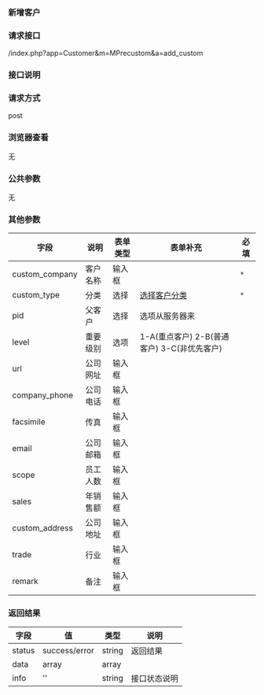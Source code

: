 ### **新增客户**

### **请求接口**
/index.php?app=Customer&m=MPrecustom&a=add_custom

### **接口说明**

### **请求方式**
post

### **浏览器查看**
无

### **公共参数** 
无

### **其他参数**
|字段       |说明            |表单类型|表单补充    |必填           |
| --------- |--------      |--------|------- |--------       |
|custom_company|客户名称   |输入框 | | `*`         |
|custom_type   |分类 |选择 |[选择客户分类](http://192.168.1.240/ranmufei/apps/wikis/pre_custom_type_list) | `*` |
|pid       |父客户   |选择 |选项从服务器来 | |
|level     |重要级别   |选项   |1-A(重点客户) 2-B(普通客户) 3-C(非优先客户) ||
|url       |公司网址   |输入框 | | |
|company_phone |公司电话  |输入框 | | |
|facsimile |传真       |输入框 | | |
|email     |公司邮箱   |输入框 | | |
|scope     |员工人数   |输入框 | | |
|sales     |年销售额   |输入框 | | |
|custom_address |公司地址 |输入框 | | | 
|trade   |行业       |输入框 | | |
|remark    |备注       |输入框| | |

### **返回结果**
|字段       |值             |类型    |说明           |
| --------- |--------      |--------|--------       |
|status     |success/error |string |返回结果         |
|data       |array         |array  | |
|info       | '' | string | 接口状态说明  |


